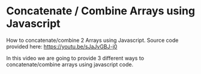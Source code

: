 # Concatenate / Combine Arrays using Javascript

How to concatenate/combine 2 Arrays using Javascript. Source code provided here: https://youtu.be/sJaJvGBJ-j0

In this video we are going to provide 3 different ways to concatenate/combine arrays using javascript code. 
